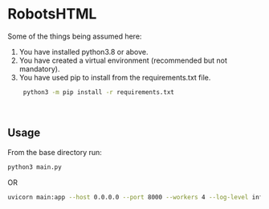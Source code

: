 # RobotsHTML

Some of the things being assumed here:

1. You have installed python3.8 or above.
2. You have created a virtual environment (recommended but not mandatory).
3. You have used pip to install from the requirements.txt file.
   ```bash
    python3 -m pip install -r requirements.txt
    ```

<br>

## Usage

From the base directory run:

```bash
python3 main.py
```

OR

```bash
uvicorn main:app --host 0.0.0.0 --port 8000 --workers 4 --log-level info --loop uvloop --http h11
```

<br>
